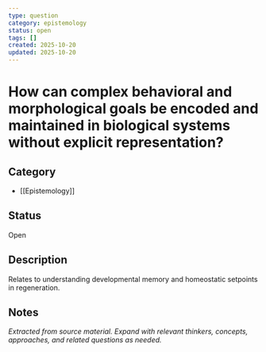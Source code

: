```yaml
---
type: question
category: epistemology
status: open
tags: []
created: 2025-10-20
updated: 2025-10-20
---
```


# How can complex behavioral and morphological goals be encoded and maintained in biological systems without explicit representation?

## Category

- [[Epistemology]]

## Status

Open

## Description

Relates to understanding developmental memory and homeostatic setpoints in regeneration.

## Notes

*Extracted from source material. Expand with relevant thinkers, concepts, approaches, and related questions as needed.*
